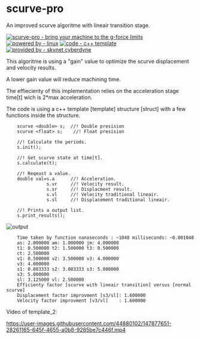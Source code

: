 # scurve-pro
An improved scurve algoritme with lineair transition stage.


[![scurve-pro - bring your machine to the g-force limits](https://img.shields.io/static/v1?label=scurve-pro&message=bring+your+machine+to+the+g-force+limits&color=blue)](https://) [![powered by - linux](https://img.shields.io/static/v1?label=powered+by&message=linux&color=red)](https://) [![code - c++ template](https://img.shields.io/static/v1?label=code&message=c%2B%2B+template&color=green)](https://) [![provided by - skynet cyberdyne](https://img.shields.io/static/v1?label=provided+by&message=skynet+cyberdyne&color=blue)](https://)
      

This algoritme is using a "gain" value to optimize the scurve displacement and velocity results.

A lower gain value will reduce machining time.

The effiecienty of this implementation relies on the acceleration stage time[t] wich is 2*max acceleration.

The code is using a c++ template [template<typename T>] structure [struct] with a few functions inside the structure.

        scurve <double> s;  //! Double presision
        scurve <float> s;    //! Float presision

        //! Calculate the periods.
        s.init();
    
        //! Get scurve state at time[t].
        s.calculate(t);
    
        //! Reqeust a value.
        double val=s.a      //! Acceleration.
                   s.vr     //! Velocity result.   
                   s.sr     //! Displacment result.
                   s.vl     //! Velocity traditional lineair.
                   s.sl     //! Displacement traditional lineair.
    
        //! Prints a output list.
        s.print_results();

![output](https://user-images.githubusercontent.com/44880102/147709503-2c9d1d2b-ead6-424c-8433-0a13b586b5c7.jpg)

        Time taken by function nanoseconds : ~1048 milliseconds: ~0.001048
        as: 2.000000 am: 1.000000 jm: 4.000000 
        t1: 0.500000 t2: 1.500000 t3: 0.500000 
        ct: 2.500000 
        v1: 0.500000 v2: 3.500000 v3: 4.000000 
        v3: 4.000000 
        s1: 0.083333 s2: 3.083333 s3: 5.000000 
        s3: 5.000000 
        sl: 3.125000 vl: 2.500000 
        Efficienty factor [scurve with lineair transition] versus [normal scurve]
        Displacement factor improvment [s3/sl]: 1.600000
        Velocity factor improvment [v3/vl]    : 1.600000
      
Video of template_2:
      
https://user-images.githubusercontent.com/44880102/147877651-28261165-645f-4655-a0b8-9285be7c446f.mp4


      
